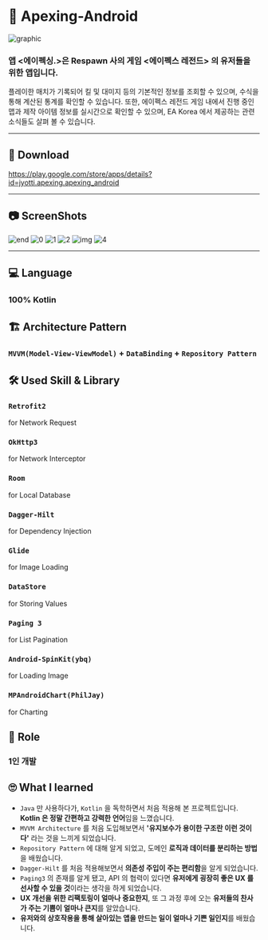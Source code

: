 # 🔫 Apexing-Android

![graphic](https://user-images.githubusercontent.com/82919343/175826091-6e020fb2-34db-47aa-a4af-d02a2ebe7a8c.png)

### 앱 **<에이펙싱.>은 Respawn 사의 게임 <에이펙스 레전드> 의 유저들을 위한 앱입니다.**


플레이한 매치가 기록되어 킬 및 대미지 등의 기본적인 정보를 조회할 수 있으며, 수식을 통해 계산된 통계를 확인할 수 있습니다.
또한, 에이펙스 레전드 게임 내에서 진행 중인 맵과 제작 아이템 정보를 실시간으로 확인할 수 있으며, EA Korea 에서 제공하는 
관련 소식들도 살펴 볼 수 있습니다.


---
## 🛒 Download
https://play.google.com/store/apps/details?id=jyotti.apexing.apexing_android

---
## 📷 ScreenShots
![end](https://user-images.githubusercontent.com/82919343/175826164-259126e1-dcbb-4c23-bb63-4c98e162b128.png)
![0](https://user-images.githubusercontent.com/82919343/175826141-e7e95657-026f-44ba-b863-ec643a6d8e96.png)
![1](https://user-images.githubusercontent.com/82919343/175826142-94ef3652-edd3-457e-ab5b-7045a67ce321.png)
![2](https://user-images.githubusercontent.com/82919343/175826143-688f5eaf-2da6-4c3a-a47d-64425945e0fd.png)
![img](https://user-images.githubusercontent.com/82919343/203725079-cce5ca78-516c-4526-a6da-4427ff8ba2e7.png)
![4](https://user-images.githubusercontent.com/82919343/175826146-53c1b415-c401-48d2-a8c6-6fed13bc906b.png)

---


## 💻 Language
### 100% Kotlin

## 🏗 Architecture Pattern
### <code>MVVM(Model-View-ViewModel)</code> + <code>DataBinding</code> + <code>Repository Pattern</code>

## 🛠 Used Skill & Library
### <code>Retrofit2</code> 
for Network Request
### <code>OkHttp3</code> 
for Network Interceptor
### <code>Room</code> 
for Local Database
### <code>Dagger-Hilt</code> 
for Dependency Injection
### <code>Glide</code> 
for Image Loading
### <code>DataStore</code> 
for Storing Values
### <code>Paging 3</code> 
for List Pagination
### <code>Android-SpinKit(ybq)</code>
for Loading Image
### <code>MPAndroidChart(PhilJay)</code>
for Charting

## 📢 Role
### 1인 개발

## 🙄 What I learned
- <code>Java</code> 만 사용하다가, <code>Kotlin</code> 을 독학하면서 처음 적용해 본 프로젝트입니다. **Kotlin 은 정말 간편하고 강력한 언어**임을 느꼈습니다.
- <code>MVVM Architecture</code> 를 처음 도입해보면서 **'유지보수가 용이한 구조란 이런 것이다'** 라는 것을 느끼게 되었습니다.
- <code>Repository Pattern</code> 에 대해 알게 되었고, 도메인 **로직과 데이터를 분리하는 방법**을 배웠습니다.
- <code>Dagger-Hilt</code> 를 처음 적용해보면서 **의존성 주입이 주는 편리함**을 알게 되었습니다.
- <code>Paging3</code> 의 존재를 알게 됐고, API 의 협력이 있다면 **유저에게 굉장히 좋은 UX 를 선사할 수 있을 것**이라는 생각을 하게 되었습니다.
- **UX 개선을 위한 리팩토링이 얼마나 중요한지**, 또 그 과정 후에 오는 **유저들의 찬사가 주는 기쁨이 얼마나 큰지**를 알았습니다.
- **유저와의 상호작용을 통해 살아있는 앱을 만드는 일이 얼마나 기쁜 일인지**를 배웠습니다.
